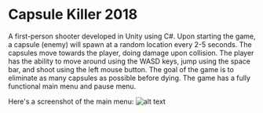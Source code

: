 # Capsule Killer 2018
A first-person shooter developed in Unity using C#.
Upon starting the game, a capsule (enemy) will spawn at a random location every 2-5 seconds.
The capsules move towards the player, doing damage upon collision. The player has the ability
to move around using the WASD keys, jump using the space bar, and shoot using the left mouse
button. The goal of the game is to eliminate as many capsules as possible before dying.
The game has a fully functional main menu and pause menu.

Here's a screenshot of the main menu:
![alt text](https://user-images.githubusercontent.com/34044719/36330063-36913886-1336-11e8-8d8a-09f47daf02b3.png "Main menu")
